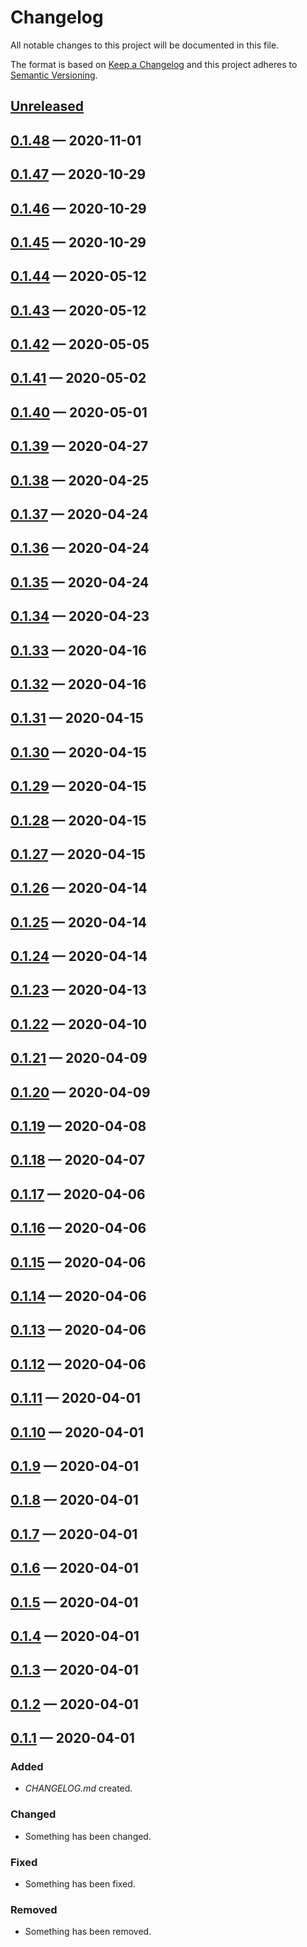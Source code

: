 # Changelog

All notable changes to this project will be documented in this file.

The format is based on [Keep a Changelog](http://keepachangelog.com)
and this project adheres to [Semantic Versioning](http://semver.org/spec/v2.0.0.html).


## [Unreleased]

## [0.1.48] — 2020-11-01

## [0.1.47] — 2020-10-29

## [0.1.46] — 2020-10-29

## [0.1.45] — 2020-10-29

## [0.1.44] — 2020-05-12

## [0.1.43] — 2020-05-12

## [0.1.42] — 2020-05-05

## [0.1.41] — 2020-05-02

## [0.1.40] — 2020-05-01

## [0.1.39] — 2020-04-27

## [0.1.38] — 2020-04-25

## [0.1.37] — 2020-04-24

## [0.1.36] — 2020-04-24

## [0.1.35] — 2020-04-24

## [0.1.34] — 2020-04-23

## [0.1.33] — 2020-04-16

## [0.1.32] — 2020-04-16

## [0.1.31] — 2020-04-15

## [0.1.30] — 2020-04-15

## [0.1.29] — 2020-04-15

## [0.1.28] — 2020-04-15

## [0.1.27] — 2020-04-15

## [0.1.26] — 2020-04-14

## [0.1.25] — 2020-04-14

## [0.1.24] — 2020-04-14

## [0.1.23] — 2020-04-13

## [0.1.22] — 2020-04-10

## [0.1.21] — 2020-04-09

## [0.1.20] — 2020-04-09

## [0.1.19] — 2020-04-08

## [0.1.18] — 2020-04-07

## [0.1.17] — 2020-04-06

## [0.1.16] — 2020-04-06

## [0.1.15] — 2020-04-06

## [0.1.14] — 2020-04-06

## [0.1.13] — 2020-04-06

## [0.1.12] — 2020-04-06

## [0.1.11] — 2020-04-01

## [0.1.10] — 2020-04-01

## [0.1.9] — 2020-04-01

## [0.1.8] — 2020-04-01

## [0.1.7] — 2020-04-01

## [0.1.6] — 2020-04-01

## [0.1.5] — 2020-04-01

## [0.1.4] — 2020-04-01

## [0.1.3] — 2020-04-01

## [0.1.2] — 2020-04-01

## [0.1.1] — 2020-04-01
### Added
- _CHANGELOG.md_ created.
### Changed
- Something has been changed.
### Fixed
- Something has been fixed.
### Removed
- Something has been removed.


[0.1.1]: https://github.com/mitchdzugan/allpa/compare/0.0.0...0.1.1
[0.1.2]: https://github.com/mitchdzugan/allpa/compare/0.1.1...0.1.2
[0.1.3]: https://github.com/mitchdzugan/allpa/compare/0.1.2...0.1.3
[0.1.4]: https://github.com/mitchdzugan/allpa/compare/0.1.3...0.1.4
[0.1.5]: https://github.com/mitchdzugan/allpa/compare/0.1.4...0.1.5
[0.1.6]: https://github.com/mitchdzugan/allpa/compare/0.1.5...0.1.6
[0.1.7]: https://github.com/mitchdzugan/allpa/compare/0.1.6...0.1.7
[0.1.8]: https://github.com/mitchdzugan/allpa/compare/0.1.7...0.1.8
[0.1.9]: https://github.com/mitchdzugan/allpa/compare/0.1.8...0.1.9
[0.1.10]: https://github.com/mitchdzugan/allpa/compare/0.1.9...0.1.10
[0.1.11]: https://github.com/mitchdzugan/allpa/compare/0.1.10...0.1.11
[0.1.12]: https://github.com/mitchdzugan/allpa/compare/0.1.11...0.1.12
[0.1.13]: https://github.com/mitchdzugan/allpa/compare/0.1.12...0.1.13
[0.1.14]: https://github.com/mitchdzugan/allpa/compare/0.1.13...0.1.14
[0.1.15]: https://github.com/mitchdzugan/allpa/compare/0.1.14...0.1.15
[0.1.16]: https://github.com/mitchdzugan/allpa/compare/0.1.15...0.1.16
[0.1.17]: https://github.com/mitchdzugan/allpa/compare/0.1.16...0.1.17
[0.1.18]: https://github.com/mitchdzugan/allpa/compare/0.1.17...0.1.18
[0.1.19]: https://github.com/mitchdzugan/allpa/compare/0.1.18...0.1.19
[0.1.20]: https://github.com/mitchdzugan/allpa/compare/0.1.19...0.1.20
[0.1.21]: https://github.com/mitchdzugan/allpa/compare/0.1.20...0.1.21
[0.1.22]: https://github.com/mitchdzugan/allpa/compare/0.1.21...0.1.22
[0.1.23]: https://github.com/mitchdzugan/allpa/compare/0.1.22...0.1.23
[0.1.24]: https://github.com/mitchdzugan/allpa/compare/0.1.23...0.1.24
[0.1.25]: https://github.com/mitchdzugan/allpa/compare/0.1.24...0.1.25
[0.1.26]: https://github.com/mitchdzugan/allpa/compare/0.1.25...0.1.26
[0.1.27]: https://github.com/mitchdzugan/allpa/compare/0.1.26...0.1.27
[0.1.28]: https://github.com/mitchdzugan/allpa/compare/0.1.27...0.1.28
[0.1.29]: https://github.com/mitchdzugan/allpa/compare/0.1.28...0.1.29
[0.1.30]: https://github.com/mitchdzugan/allpa/compare/0.1.29...0.1.30
[0.1.31]: https://github.com/mitchdzugan/allpa/compare/0.1.30...0.1.31
[0.1.32]: https://github.com/mitchdzugan/allpa/compare/0.1.31...0.1.32
[0.1.33]: https://github.com/mitchdzugan/allpa/compare/0.1.32...0.1.33
[0.1.34]: https://github.com/mitchdzugan/allpa/compare/0.1.33...0.1.34
[0.1.35]: https://github.com/mitchdzugan/allpa/compare/0.1.34...0.1.35
[0.1.36]: https://github.com/mitchdzugan/allpa/compare/0.1.35...0.1.36
[0.1.37]: https://github.com/mitchdzugan/allpa/compare/0.1.36...0.1.37
[0.1.38]: https://github.com/mitchdzugan/allpa/compare/0.1.37...0.1.38
[0.1.39]: https://github.com/mitchdzugan/allpa/compare/0.1.38...0.1.39
[0.1.40]: https://github.com/mitchdzugan/allpa/compare/0.1.39...0.1.40
[0.1.41]: https://github.com/mitchdzugan/allpa/compare/0.1.40...0.1.41
[0.1.42]: https://github.com/mitchdzugan/allpa/compare/0.1.41...0.1.42
[0.1.43]: https://github.com/mitchdzugan/allpa/compare/0.1.42...0.1.43
[0.1.44]: https://github.com/mitchdzugan/allpa/compare/0.1.43...0.1.44
[0.1.45]: https://github.com/mitchdzugan/allpa/compare/0.1.44...0.1.45
[0.1.46]: https://github.com/mitchdzugan/allpa/compare/0.1.45...0.1.46
[0.1.47]: https://github.com/mitchdzugan/allpa/compare/0.1.46...0.1.47
[0.1.48]: https://github.com/mitchdzugan/allpa/compare/0.1.47...0.1.48
[Unreleased]: https://github.com/mitchdzugan/allpa/compare/0.1.48...HEAD
